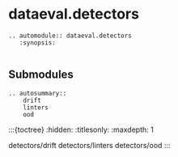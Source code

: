 # dataeval.detectors

```{eval-rst}
.. automodule:: dataeval.detectors
   :synopsis:
```

```{currentmodule} dataeval.detectors
```

## Submodules

```{eval-rst}
.. autosummary::
    drift
    linters
    ood
```

:::{toctree}
:hidden:
:titlesonly:
:maxdepth: 1

detectors/drift
detectors/linters
detectors/ood
:::
